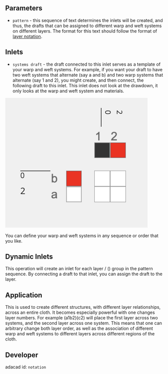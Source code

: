 
## Parameters

- `pattern` - this sequence of text determines the inlets will be created, and thus, the drafts that can be assigned to different warp and weft systems on different layers. The format for this text should follow the format of [layer notation](../../glossary/layer-notation/).

## Inlets

- `systems draft` - the draft connected to this inlet serves as a template of your warp and weft systems. For example, if you want your draft to have two weft systems that alternate (say a and b) and two warp systems that alternate (say 1 and 2), you might create, and then connect, the following draft to this inlet. This inlet does not look at the drawdown, it only looks at the warp and weft system and materials. 

![file](./notation_systemsdraft.png)

You can define your warp and weft systems in any sequence or order that you like. 

## Dynamic Inlets
This operation will create an inlet for each layer / () group in the pattern sequence. By connecting a draft to that inlet, you can assign the draft to the layer. 


## Application
This is used to create different structures, with different layer relationships, across an entire cloth. It becomes especially powerful with one changes layer numbers. For example (a1b2)(c2) will place the first layer across two systems, and the second layer across one system. This means that one can arbitrary change both layer order, as well as the association of different warp and weft systems to different layers across different regions of the cloth.

## Developer
adacad id: `notation`
